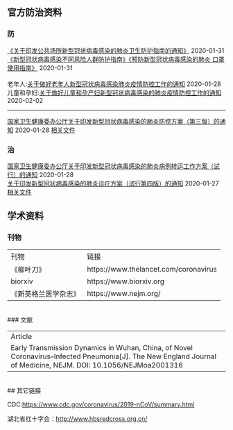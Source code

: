 ## 官方防治资料

### 防
<a href="http://www.nhc.gov.cn/xcs/zhengcwj/202001/d9ae8301384a4239a8041d6f77da09b6.shtml">《关于印发公共场所新型冠状病毒感染的肺炎卫生防护指南的通知》</a> 2020-01-31
<br/>
<a href="http://www.nhc.gov.cn/xcs/zhengcwj/202001/a3a261dabfcf4c3fa365d4eb07ddab34.shtml">
《新型冠状病毒感染不同风险人群防护指南》《预防新型冠状病毒感染的肺炎
口罩使用指南》</a> 2020-01-31 
<br/><br/>
老年人:<a href="http://www.nhc.gov.cn/xcs/zhengcwj/202001/96e82ba8a14d41b283da990d39771493.shtml">关于做好老年人新型冠状病毒感染肺炎疫情防控工作的通知</a> 2020-01-28 
<br/>
儿童和孕妇:<a href="http://www.nhc.gov.cn/xcs/zhengcwj/202002/de2d62a5711c41ef9b2c4b6f4d1f2136.shtml">关于做好儿童和孕产妇新型冠状病毒感染的肺炎疫情防控工作的通知</a> 2020-02-02
<br/>

---
<a href="http://www.nhc.gov.cn/xcs/zhengcwj/202001/470b128513fe46f086d79667db9f76a5.shtml">国家卫生健康委办公厅关于印发新型冠状病毒感染的肺炎防控方案（第三版）的通知</a> 2020-01-28 <a href="./officials/新型冠状病毒感染的肺炎防控方案（第三版）.pdf">相关文件</a>
<br/>

### 治
<a href="http://www.nhc.gov.cn/xcs/zhengcwj/202001/ccee6ec0942a42a18df8e5ce6329b6f5.shtml">
国家卫生健康委办公厅关于印发新型冠状病毒感染的肺炎病例转运工作方案（试行）的通知</a> 2020-01-28
<br/>
<a href="http://www.nhc.gov.cn/xcs/zhengcwj/202001/4294563ed35b43209b31739bd0785e67.shtml">
关于印发新型冠状病毒感染的肺炎诊疗方案（试行第四版）的通知</a> 2020-01-27 <a href="./officials/新型冠状病毒感染的肺炎诊疗方案（试行第四版）.pdf">相关文件</a>
<br/>

## 学术资料
### 刊物
<table>
<tr><td>刊物</td><td>链接</td>
<tr><td>《柳叶刀》</td><td>https://www.thelancet.com/coronavirus</td></tr>
<tr><td>biorxiv</td><td>https://www.biorxiv.org</td></tr>
<tr><td>《新英格兰医学杂志》</td><td>https://www.nejm.org/</td>
</table>
<br/>
### 文献
<table>
<tr><td>Article</td></tr>
<tr><td>Early Transmission Dynamics in Wuhan, China, of Novel Coronavirus–Infected Pneumonia[J]. The New England Journal of Medicine, NEJM. DOI: 10.1056/NEJMoa2001316</td></tr>
</table>
<br/>
## 其它链接

CDC:https://www.cdc.gov/coronavirus/2019-nCoV/summary.html

湖北省红十字会：http://www.hbsredcross.org.cn/